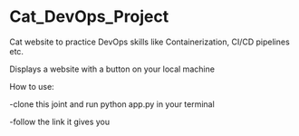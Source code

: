 # Cat_DevOps_Project
Cat website to practice DevOps skills like Containerization, CI/CD pipelines etc.

Displays a website with a button on your local machine

How to use:

-clone this joint and run python app.py in your terminal

-follow the link it gives you


